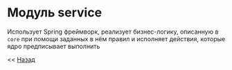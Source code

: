 # Модуль service
Использует Spring фреймворк, реализует бизнес-логику, описанную в `core` при помощи заданных в нём правил и исполняет действия, которые ядро предписывает выполнить

<< [Назад](../README_ru.md)
